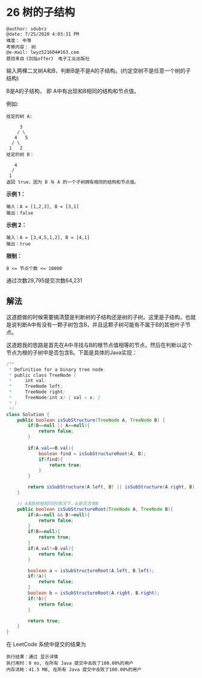 # 26 树的子结构

```
@author: sdubrz
@date: 7/25/2020 4:03:31 PM   
难度： 中等
考察内容： 树
@e-mail: lwyz521604#163.com
题目来自《剑指offer》 电子工业出版社
```

输入两棵二叉树A和B，判断B是不是A的子结构。(约定空树不是任意一个树的子结构)

B是A的子结构， 即 A中有出现和B相同的结构和节点值。

例如:
```
给定的树 A:

     3
    / \
   4   5
  / \
 1   2
给定的树 B：

   4 
  /
 1
返回 true，因为 B 与 A 的一个子树拥有相同的结构和节点值。
```

**示例 1：**
```
输入：A = [1,2,3], B = [3,1]
输出：false
```

**示例 2：**
```
输入：A = [3,4,5,1,2], B = [4,1]
输出：true
```

**限制：**
```
0 <= 节点个数 <= 10000
```

通过次数29,795提交次数64,231

## 解法

这道题做的时候需要搞清楚是判断树的子结构还是树的子树。这里是子结构，也就是说判断A中有没有一颗子树包含B，并且这颗子树可能有不属于B的其他叶子节点。

这道题我的思路是首先在A中寻找与B的根节点值相等的节点，然后在判断以这个节点为根的子树中是否包含B。下面是具体的Java实现：

```java
/**
 * Definition for a binary tree node.
 * public class TreeNode {
 *     int val;
 *     TreeNode left;
 *     TreeNode right;
 *     TreeNode(int x) { val = x; }
 * }
 */
class Solution {
    public boolean isSubStructure(TreeNode A, TreeNode B) {
        if(B==null || A==null){
            return false;
        }
        
        if(A.val==B.val){
            boolean find = isSubStructureRoot(A, B);
            if(find){
                return true;
            }
        }

        return isSubStructure(A.left, B) || isSubStructure(A.right, B);
    }

    // A和B树根相同的情况下，A是否含有B
    public boolean isSubStructureRoot(TreeNode A, TreeNode B){
        if(A==null && B!=null){
            return false;
        }
        if(B==null){
            return true;
        }
        if(A.val!=B.val){
            return false;
        }

        boolean a = isSubStructureRoot(A.left, B.left);
        if(!a){
            return false;
        }
        boolean b = isSubStructureRoot(A.right, B.right);
        if(!b){
            return false;
        }

        return true;
    }
}
```

在 LeetCode 系统中提交的结果为

```
执行结果：通过 显示详情
执行用时：0 ms, 在所有 Java 提交中击败了100.00%的用户
内存消耗：41.5 MB, 在所有 Java 提交中击败了100.00%的用户
```

